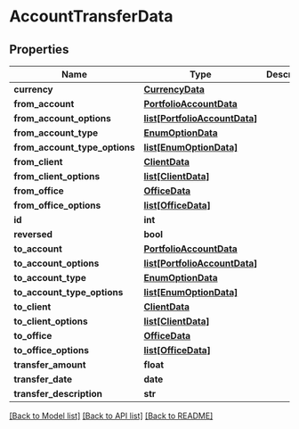 # AccountTransferData

## Properties
Name | Type | Description | Notes
------------ | ------------- | ------------- | -------------
**currency** | [**CurrencyData**](CurrencyData.md) |  | [optional] 
**from_account** | [**PortfolioAccountData**](PortfolioAccountData.md) |  | [optional] 
**from_account_options** | [**list[PortfolioAccountData]**](PortfolioAccountData.md) |  | [optional] 
**from_account_type** | [**EnumOptionData**](EnumOptionData.md) |  | [optional] 
**from_account_type_options** | [**list[EnumOptionData]**](EnumOptionData.md) |  | [optional] 
**from_client** | [**ClientData**](ClientData.md) |  | [optional] 
**from_client_options** | [**list[ClientData]**](ClientData.md) |  | [optional] 
**from_office** | [**OfficeData**](OfficeData.md) |  | [optional] 
**from_office_options** | [**list[OfficeData]**](OfficeData.md) |  | [optional] 
**id** | **int** |  | [optional] 
**reversed** | **bool** |  | [optional] 
**to_account** | [**PortfolioAccountData**](PortfolioAccountData.md) |  | [optional] 
**to_account_options** | [**list[PortfolioAccountData]**](PortfolioAccountData.md) |  | [optional] 
**to_account_type** | [**EnumOptionData**](EnumOptionData.md) |  | [optional] 
**to_account_type_options** | [**list[EnumOptionData]**](EnumOptionData.md) |  | [optional] 
**to_client** | [**ClientData**](ClientData.md) |  | [optional] 
**to_client_options** | [**list[ClientData]**](ClientData.md) |  | [optional] 
**to_office** | [**OfficeData**](OfficeData.md) |  | [optional] 
**to_office_options** | [**list[OfficeData]**](OfficeData.md) |  | [optional] 
**transfer_amount** | **float** |  | [optional] 
**transfer_date** | **date** |  | [optional] 
**transfer_description** | **str** |  | [optional] 

[[Back to Model list]](../README.md#documentation-for-models) [[Back to API list]](../README.md#documentation-for-api-endpoints) [[Back to README]](../README.md)

